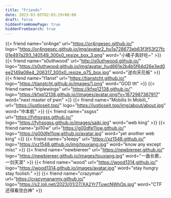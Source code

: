 ```yaml
---
title: "Friends"
date: 2023-03-05T02:03:29+08:00
draft: false
hiddenFromHomePage: true
hiddenFromSearch: true
---
```


<div class="flink" id="article-container">
<div class="friend-list-div" >

{{< friend name="or4nge" url="https://or4ngesec.github.io/" logo="https://or4ngesec.github.io/img/avatar2_hu1a728673eb63f3f53f27fc01e497a293_140549_300x0_resize_box_3.png" word="小橘子真好吃~" >}}
{{< friend name="s0uthwood" url="http://s0uthwood.github.io/" logo="https://s0uthwood.github.io/img/avatar_hud661e2b4b5f64d26e3ed0ee2149a08e4_206317_300x0_resize_q75_box.jpg" word="逆向天花板" >}}
{{< friend name="t1anst" url="https://tianstcht.github.io/" logo="https://tianstcht.github.io/images/1.png" word="GOD ttt" >}}
{{< friend name="triplewings" url="https://kfxp12138.github.io/" logo="https://kfxp12138.github.io//images/avatar.png?v=1672987367917" word="next master of pwn" >}}
{{< friend name="Mobilis In Mobili_" url="https://justloseit.top/" logo="https://justloseit.top/img/about/about.jpg" word="中本航" >}}
{{< friend name="ssgss" url="https://fyhssgss.github.io/" logo="https://fyhssgss.github.io/images/saiki.jpg" word="web king" >}}
{{< friend name="pil10w" url="https://g00dfe11ow.github.io/" logo="https://g00dfe11ow.github.io/avatar.jpg" word="yet another web king" >}}
{{< friend name="s1eepy" url="https://xz1548.github.io/" logo="https://xz1548.github.io/img/touxiang.jpg" word="know any except misc" >}}
{{< friend name="newbiereer" url="https://newbiereer.github.io/" logo="https://newbiereer.github.io/images/touxiang.jpg" word="一曲长歌，一剑天涯" >}}
{{< friend name="wood" url="https://wood1314.github.io/" logo="https://wood1314.github.io/images/avatar.jpg" word="stay hungry stay foolish." >}}
{{< friend name="crazyman" url="https://crazymanarmy.github.io/" logo="https://s2.loli.net/2023/01/27/XA2Yr7TuwcNWhOp.jpg" word="CTF还得看空白神" >}}


</div>
</div>
